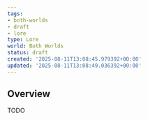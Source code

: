 ```yaml
---
tags:
- both-worlds
- draft
- lore
type: Lore
world: Both Worlds
status: draft
created: '2025-08-11T13:08:45.979392+00:00'
updated: '2025-08-11T13:08:49.036392+00:00'
---
```




## Overview

TODO
